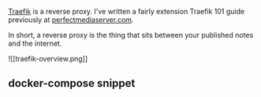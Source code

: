 [Traefik](https://traefik.io/) is a reverse proxy. I've written a fairly extension Traefik 101 guide previously at [perfectmediaserver.com](https://perfectmediaserver.com/remote-access/traefik101.html).

In short, a reverse proxy is the thing that sits between your published notes and the internet.

![[traefik-overview.png]]

## docker-compose snippet